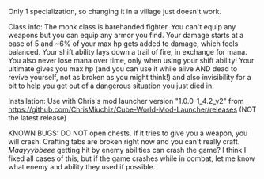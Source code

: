 Only 1 specialization, so changing it in a village just doesn't work. 

Class info: 
The monk class is barehanded fighter. You can't equip any weapons but you can equip any armor you find. Your damage starts at a base of 5 and ~6% of your max hp gets added to damage, which feels balanced. Your shift ability lays down a trail of fire, in exchange for mana. You also never lose mana over time, only when using your shift ability! Your ultimate gives you max hp (and you can use it while alive AND dead to revive yourself, not as broken as you might think!) and also invisibility for a bit to help you get out of a dangerous situation you just died in.

Installation:
Use with Chris's mod launcher version "1.0.0-1_4.2_v2" from https://github.com/ChrisMiuchiz/Cube-World-Mod-Launcher/releases (NOT the latest release)

KNOWN BUGS:
DO NOT open chests. If it tries to give you a weapon, you will crash. 
Crafting tabs are broken right now and you can't really craft.
*Maayyybbeee* getting hit by enemy abilities can crash the game? I think I fixed all cases of this, but if the game crashes while in combat, let me know what enemy and ability they used if possible.
